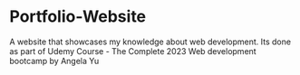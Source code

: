 # Portfolio-Website
A website that showcases my knowledge about web development. Its done as part of Udemy Course - The Complete 2023 Web development bootcamp by Angela Yu

